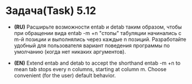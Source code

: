 # Задача(Task) 5.12

- **(RU)** Расширьте возможности entab и detab таким образом, чтобы при обращении вида
  entab -m +n "стопы" табуляции начинались с m-й позиции и выполнялись через каждые n позиций. Разработайте удобный
  для пользователя вариант поведения программы по умолчанию (когда нет никаких аргументов).


- **(EN)** Extend entab and detab to accept the shorthand entab -m +n to mean tab stops every n columns, starting at column m. Choose convenient (for the user) default behavior.
